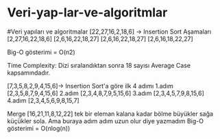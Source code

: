 # Veri-yap-lar-ve-algoritmlar
#Veri yapıları ve algoritmalar
[22,27,16,2,18,6] -> Insertion Sort Aşamaları
[2,27,16,22,18,6]
[2,6,16,22,18,27]
[2,6,16,22,18,27]
[2,6,16,18,22,27]

Big-O gösterimi = O(n2)
              
Time Complexity:
Dizi sıralandıktan sonra 18 sayısı Average Case kapsamındadır.

[7,3,5,8,2,9,4,15,6]-> Insertion Sort'a göre ilk 4 adımı
1.adım [2,3,5,8,7,9,4,15,6]
2.adım [2,3,4,8,7,9,5,15,6]
3.adım [2,3,4,5,7,9,8,15,6]
4.adım [2,3,4,5,6,9,8,15,7]

Merge [16,21,11,8,12,22] 
tek bir eleman kalana kadar bölme büyükler sağa küçükler sola. Ama buraya adım adım uzun olur diye yazmadım
Big-O gösterimi = O(nlog(n))
